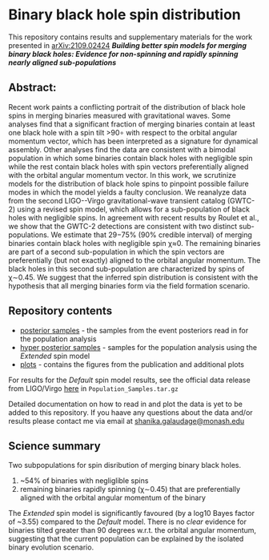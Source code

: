# Binary black hole spin distribution

This repository contains results and supplementary materials for the work presented in [arXiv:2109.02424](https://arxiv.org/abs/2109.02424) **_Building better spin models for merging binary black holes: Evidence for non-spinning and rapidly spinning nearly aligned sub-populations_**

## Abstract:
Recent work paints a conflicting portrait of the distribution of black hole spins in merging binaries measured with gravitational waves. Some analyses find that a significant fraction of merging binaries contain at least one black hole with a spin tilt >90∘ with respect to the orbital angular momentum vector, which has been interpreted as a signature for dynamical assembly. Other analyses find the data are consistent with a bimodal population in which some binaries contain black holes with negligible spin while the rest contain black holes with spin vectors preferentially aligned with the orbital angular momentum vector. In this work, we scrutinize models for the distribution of black hole spins to pinpoint possible failure modes in which the model yields a faulty conclusion. We reanalyze data from the second LIGO--Virgo gravitational-wave transient catalog (GWTC-2) using a revised spin model, which allows for a sub-population of black holes with negligible spins. In agreement with recent results by Roulet et al., we show that the GWTC-2 detections are consistent with two distinct sub-populations. We estimate that 29−75% (90\% credible interval) of merging binaries contain black holes with negligible spin χ≈0. The remaining binaries are part of a second sub-population in which the spin vectors are preferentially (but not exactly) aligned to the orbital angular momentum. The black holes in this second sub-population are characterized by spins of χ∼0.45. We suggest that the inferred spin distribution is consistent with the hypothesis that all merging binaries form via the field formation scenario.

## Repository contents
* [posterior samples](./posterior_samples) - the samples from the event posteriors read in for the population analysis
* [hyper posterior samples](./hyperposterior_samples) - samples for the population analysis using the _Extended_ spin model
* [plots](./plots) - contains the figures from the publication and additional plots

For results for the _Default_ spin model results, see the official data release from LIGO/Virgo [here](https://dcc.ligo.org/LIGO-P2000434/public) in `Population_Samples.tar.gz`

Detailed documentation on how to read in and plot the data is yet to be added to this repository. If you haave any questions about the data and/or results please contact me via email at shanika.galaudage@monash.edu

## Science summary

Two subpopulations for spin disribution of merging binary black holes.
1. ~54% of binaries with negliglible spins
2. remaining binaries rapidly spinning (χ∼0.45) that are preferentially aligned with the orbital angular momentum of the binary

The _Extended_ spin model is significantly favoured (by a log10 Bayes factor of ~3.55) compared to the _Default_ model. There is no _clear_ evidence for binaries tilted greater than 90 degrees w.r.t. the orbital angular momentum, suggesting that the current population can be explained by the isolated binary evolution scenario.

<!--
The results in the paper are also summarised in this [poster](https://shanikagalaudage.github.io/pdfs/talks_posters/Poster_LVK_Sep2021.pdf).
-->